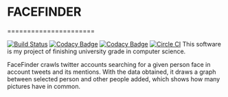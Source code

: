 # FACEFINDER
======================

[![Build Status](https://travis-ci.org/Xokage/FaceFinder.svg?branch=master)](https://travis-ci.org/Xokage/FaceFinder)
[![Codacy Badge](https://api.codacy.com/project/badge/Grade/cd6aa56894d24d59bfb2f7b8abb62771)](https://www.codacy.com/app/xoan-antelo/FaceFinder?utm_source=github.com&amp;utm_medium=referral&amp;utm_content=Xokage/FaceFinder&amp;utm_campaign=Badge_Grade)
[![Codacy Badge](https://api.codacy.com/project/badge/Coverage/cd6aa56894d24d59bfb2f7b8abb62771)](https://www.codacy.com/app/xoan-antelo/FaceFinder?utm_source=github.com&amp;utm_medium=referral&amp;utm_content=Xokage/FaceFinder&amp;utm_campaign=Badge_Coverage)
[![Circle CI](https://circleci.com/gh/Xokage/FaceFinder/tree/master.svg?style=svg)](https://circleci.com/gh/Xokage/FaceFinder/tree/master)
This software is my project of finishing university grade in computer science.

FaceFinder crawls twitter accounts searching for a given person face in account tweets and its mentions.
With the data obtained, it draws a graph between selected person and other people added, which shows how many pictures have in common.

